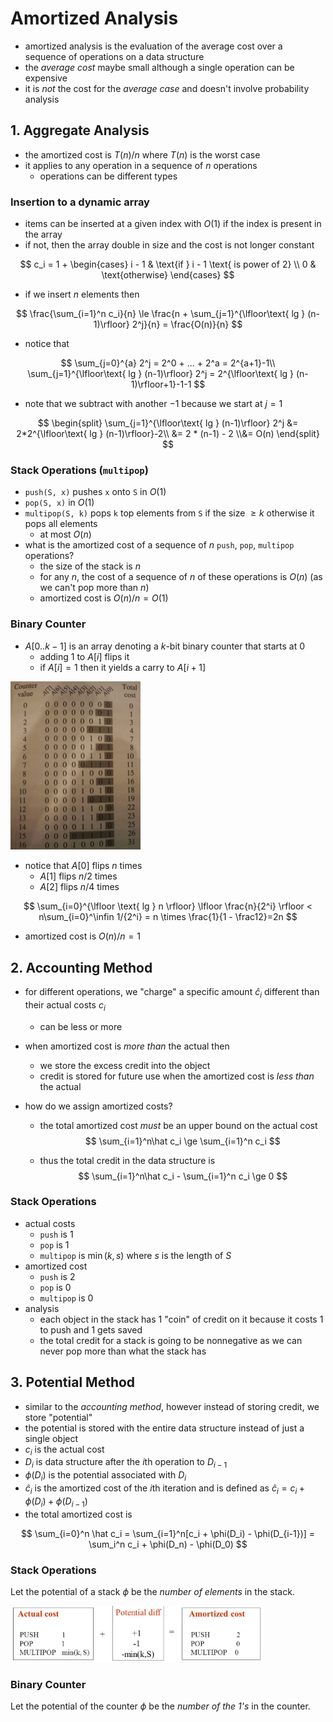 # Amortized Analysis

- amortized analysis is the evaluation of the average cost over a sequence of operations on a data structure
- the *average cost* maybe small although a single operation can be expensive
- it is *not* the cost for the *average case* and doesn't involve probability analysis

## 1. Aggregate Analysis

- the amortized cost is $T(n) / n$ where $T(n)$ is the worst case 
- it applies to any operation in a sequence of $n$ operations
  - operations can be different types

### Insertion to a dynamic array

- items can be inserted at a given index with $O(1)$ if the index is present in the array
- if not, then the array double in size and the cost is not longer constant

$$
c_i = 1 + \begin{cases}
i - 1 & \text{if } i - 1 \text{ is power of 2} \\
0 & \text{otherwise}
\end{cases}
$$

- if we insert $n$ elements then

$$
\frac{\sum_{i=1}^n c_i}{n} \le \frac{n + \sum_{j=1}^{\lfloor\text{ lg } (n-1)\rfloor} 2^j}{n}
 = \frac{O(n)}{n}
$$

- notice that

$$
\sum_{j=0}^{a} 2^j = 2^0 + ... + 2^a = 2^{a+1}-1\\
\sum_{j=1}^{\lfloor\text{ lg } (n-1)\rfloor} 2^j = 2^{\lfloor\text{ lg } (n-1)\rfloor+1}-1-1
$$

- note that we subtract with another $-1$ because we start at $j=1$

$$
\begin{split}
\sum_{j=1}^{\lfloor\text{ lg } (n-1)\rfloor} 2^j &= 2*2^{\lfloor\text{ lg } (n-1)\rfloor}-2\\
&= 2 * (n-1) - 2
\\&= O(n) 
\end{split} 
$$

### Stack Operations (`multipop`)

- `push(S, x)` pushes `x` onto `S` in $O(1)$
- `pop(S, x)` in $O(1)$
- `multipop(S, k)` pops `k` top elements from `S` if the size $\ge k$​ otherwise it pops all elements
  - at most $O(n)$
- what is the amortized cost of a sequence of $n$ `push`, `pop`, `multipop` operations?
  - the size of the stack is $n$
  - for any $n$, the cost of a sequence of $n$ of these operations is $O(n)$ (as we can't pop more than $n$)
  - amortized cost is $O(n)/n = O(1)$

### Binary Counter

- $A[0..k-1]$ is an array denoting a $k$-bit binary counter that starts at $0$
  - adding 1 to $A[i]$ flips it
  - if $A[i]=1$ then it yields a carry to $A[i+1]$

<img src="images/image-20240429051616887.png" alt="image-20240429051616887" style="zoom:50%;" />

- notice that $A[0]$ flips $n$ times
  - $A[1]$ flips $n/2$ times
  - $A[2]$ flips $n/4$ times

$$
\sum_{i=0}^{\lfloor \text{ lg } n \rfloor} \lfloor \frac{n}{2^i} \rfloor <
n\sum_{i=0}^\infin 1/{2^i} = n \times \frac{1}{1 - \frac12}=2n
$$

- amortized cost is $O(n)/n=1$

## 2. Accounting Method

- for different operations, we "charge" a specific amount $\hat c_i$ different than their actual costs $c_i$

  - can be less or more

- when amortized cost is *more than* the actual then 

  - we store the excess credit into the object 
  - credit is stored for future use when the amortized cost is *less than* the actual

- how do we assign amortized costs?

  - the total amortized cost *must* be an upper bound on the actual cost
    $$
    \sum_{i=1}^n\hat c_i \ge \sum_{i=1}^n c_i
    $$

  - thus the total credit in the data structure is
    $$
    \sum_{i=1}^n\hat c_i - \sum_{i=1}^n c_i \ge 0
    $$
    

### Stack Operations

- actual costs
  - `push` is 1
  - `pop` is 1
  - `multipop` is $\min(k,s)$ where $s$ is the length of $S$
- amortized cost
  - `push` is 2
  - `pop` is 0
  - `multipop` is 0
- analysis
  - each object in the stack has 1 "coin" of credit on it because it costs 1 to push and 1 gets saved
  - the total credit for a stack is going to be nonnegative as we can never pop more than what the stack has 

## 3. Potential Method

- similar to the *accounting method*, however instead of storing credit, we store "potential"
- the potential is stored with the entire data structure instead of just a single object
- $c_i$​ is the actual cost
- $D_i$ is data structure after the $i$th operation to $D_{i-1}$
- $\phi(D_i)$ is the potential associated with $D_i$
- $\hat c_i$ is the amortized cost of the $i$th iteration and is defined as $\hat c_i = c_i + \phi(D_i) + \phi(D_{i-1})$
- the total amortized cost is

$$
\sum_{i=0}^n \hat c_i = \sum_{i=1}^n[c_i + \phi(D_i) - \phi(D_{i-1})]
= \sum_i^n c_i + \phi(D_n) - \phi(D_0)
$$

### Stack Operations

Let the potential of a stack $\phi$ be the *number of elements* in the stack.

<img src="images/image-20240429054337316.png" alt="image-20240429054337316" style="zoom:67%;" />

### Binary Counter

Let the potential of the counter $\phi$ be the *number of the 1's* in the counter.